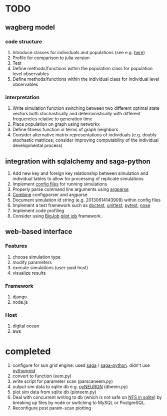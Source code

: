 # TODO

## wagberg model
### code structure
1. Introduce classes for individuals and populations (see e.g. [here](http://zetcode.com/lang/python/oop/))
1. Profile for comparison to julia version
1. Test
1. Define methods/functions within the population class for population level observables
1. Define methods/functions within the individual class for individual level observables

### interpretation
1. Write simulation function switching between two different optimal state vectors both stochastically and deterministically with different frequencies relative to generation time
1. Place population on graph using networkx
1. Define fitness function in terms of graph neighbors
1. Consider alternative matrix representations of individuals (e.g. doubly stochastic matrices; consider improving computability of the individual developmental process)

## integration with sqlalchemy and saga-python
1. Add new key and foreign key relationship between simulation and individual tables to allow for processing of replicate simulations
1. Implement [config files](http://docs.python.org/2/library/configparser.html) for running simulations
1. Properly parse command line arguments using [argparse](http://docs.python.org/2/library/argparse.html#module-argparse)
1. [Combine](http://blog.vwelch.com/2011/04/combining-configparser-and-argparse.html) configparser and argparse
1. Document simulation id string (e.g. 20130614143909) within config files
1. Implement a test framework such as [doctest](http://docs.python.org/2/library/doctest.html), [unittest](http://docs.python.org/2/library/unittest.html), [pytest](http://pytest.org/latest/), [nose](https://nose.readthedocs.org/en/latest/)
1. Implement code profiling
1. Consider using [BigJob](https://github.com/saga-project/BigJob/wiki/BigJob-Tutorial) [pilot job](http://en.wikipedia.org/wiki/Pilot_job) framework.

## web-based interface
### Features
1. choose simulation type
1. modify parameters
1. execute simulations (user-paid host)
1. visualize results

### Framework
1. django
1. node.js

### Host
1. digital ocean
1. aws

# completed
1. configure for sun grid engine: used [saga](http://saga-project.github.io/) / [saga-python](http://saga-project.github.io/saga-python/). didn't use [pythongrid](https://code.google.com/p/pythongrid/)
1. convert to function (eem.py)
1. write script for parameter scan (parscaneem.py)
1. output sim data to sqlite db e.g. [pyNEURON](http://www.paedia.info/quickstart/simulation.html) (dbeem.py)
1. plot sim data from sqlite db (ploteem.py)
1. Deal with concurrent writing to db (which is not safe on [NFS in sqlite](http://www.sqlite.org/faq.html#q5)) by breaking up files by node or switching to MySQL or PostgreSQL.
1. Reconfigure post param-scan plotting
